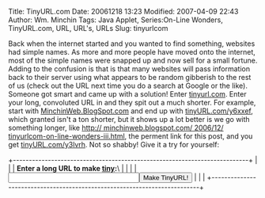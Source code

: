 Title: TinyURL.com
Date: 20061218 13:23
Modified: 2007-04-09 22:43
Author: Wm. Minchin
Tags: Java Applet, Series:On-Line Wonders, TinyURL.com, URL, URL's, URLs
Slug: tinyurlcom

Back when the internet started and you wanted to find something,
websites had simple names. As more and more people have moved onto the
internet, most of the simple names were snapped up and now sell for a
small fortune. Adding to the confusion is that is that many websites
will pass information back to their server using what appears to be
random gibberish to the rest of us (check out the URL next time you do a
search at Google or the like). Someone got smart and came up with a
solution! Enter [tinyurl.com](http://tinyurl.com/). Enter your long,
convoluted URL in and they spit out a much shorter. For example, start
with [MinchinWeb.BlogSpot.com](http://minchinweb.blogspot.com) and end
up with [tinyURL.com/y6xxef](http://tinyurl.com/y6xxef), which granted
isn't a ton shorter, but it shows up a lot better is we go with
something longer, like [http:// minchinweb.blogspot.com/ 2006/12/
tinyurlcom-on-line-wonders-iii.html](http://minchinweb.blogspot.com/2006/12/tinyurlcom-on-line-wonders-iii.html),
the perment link for this post, and you get
[tinyURL.com/y3lvrh](http://tinyurl.com/y3lvrh). Not so shabby! Give it
a try for yourself:

<form action="http://tinyurl.com/create.php" method="post" target="_blank">

+--------------------------------------------------------------------------+
|                                                                          |
| **Enter a long URL to make [tiny](http://tinyurl.com):**\                |
|                                                                          |
| <input type="text" name="url" size="30"><input type="submit" name="submi |
| t" value="Make TinyURL!">                                                |
|                                                                          |
+--------------------------------------------------------------------------+

</form>
